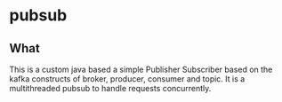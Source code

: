 # pubsub

What
-----
This is a custom java based a simple Publisher Subscriber based on the kafka constructs of broker, producer, consumer and topic. It is a multithreaded pubsub to handle requests concurrently.

